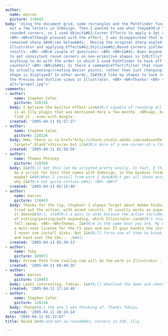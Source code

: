 ```yaml
---
author:
  name: marcox
  picture: 110443
body: 'Using the document grid, some rectangles and the Pathfinder function, I roughed
  out a few letters in InDesign. Then I wanted to see what they&#39;d look like with
  rounded corners, so I used Object&#62;Corner Effects to apply a 3pt rounded corner.
  <BR> <BR>Although pleased with the effect, I was disappointed that some of the corners
  remained sharp &#40;see below&#41;. Moving the original sharp-angled shapes into
  Illustrator and applying Effect&#62;Stylize&#62;Round Corners yielded the same uneven
  results. <BR> <BR>A couple of questions: <BR> <BR>1&#41; Does anyone know a way
  to get consistent round corners on non-primitive shapes in InD/Illy? Could it have
  anything to do with the order in which I used Pathfinder to hack off corners and
  counters? <BR> <BR>2&#41; Is there a command/effect/filter that rounds the corners
  by actually moving/creating Bezier points, rather than just changing the way the
  shape is displayed? In other words, I&#39;d like my shapes to look rounded in both
  the Preview and Outline views in Illustrator. <BR> <BR>Thanks! <BR> <BR><img src="http://www.typophile.com/forums/messages/4101/69333.jpg"
  alt="propel.jpg">'
comments:
- author:
    name: Stephen Coles
    picture: 128126
  body: I believe the builtin effect isn&#39;t capable of rounding all corners. <BR>There
    is an Illy plugin that was mentioned here a few months  <BR>ago, but I can&#39;t
    find it - even with Google.
  created: '2005-04-11 01:57:27'
- author:
    name: Stephen Coles
    picture: 128126
  body: Hmm, there is <a href="http://share.studio.adobe.com/axAssetDetailSubmit.asp?aID=8934&amp;back=http://share.studio.adobe.com%2FaxBrowseProduct.asp%3Fp%3D4"
    target="_blank">this</a> but it&#39;s more of a one-corner-at-a-time solution.
  created: '2005-04-11 01:58:56'
- author:
    name: Thomas Phinney
    picture: 128358
  body: I&#39;ll bet this can be scripted pretty easily. In fact, I think there may
    be a script for this that comes with InDesign, in the Goodies folder on the CD
    maybe? &#40;When I install from work I don&#39;t get all those extras, which is
    why I&#39;m not quite certain.&#41; <BR> <BR>T
  created: '2005-04-11 02:15:40'
- author:
    name: marcox
    picture: 110443
  body: Thanks for the tip, Stephen! I always forget about Adobe Studio. <BR> <BR>I
    tried out the action, with mixed results. It usually works as expected, but when
    it doesn&#39;t, it&#39;s a pain to undo because the action includes a combination
    of cutting/pasting/path expanding, which Illustrator can&#39;t reverse in one
    fell swoop. <BR> <BR>Thomas, I&#39;m in the same boat you are. My employeer has
    a mult-seat license for the CS apps and our IT guys handle the installation, so
    I never see install disks. But I&#39;ll force one of them to break into the safe
    and hand over the CDs... ;&#41;
  created: '2005-04-11 02:39:13'
- author:
    name: Toby
    picture: 109971
  body: Xtream Path from cvalley.com will do the work in Illustrator ...
  created: '2005-04-11 09:40:35'
- author:
    name: marcox
    picture: 110443
  body: Looks interesting, Tobias. I&#39;ll download the demo and check it out.
  created: '2005-04-11 17:14:48'
- author:
    name: Stephen Coles
    picture: 128126
  body: That&#39;s the one I was thinking of. Thanks Tobias.
  created: '2005-04-11 18:24:14'
date: '2005-04-11 01:33:07'
title: Round &#40;and not-so-round&#41; corners in InD, Illy

---
```

